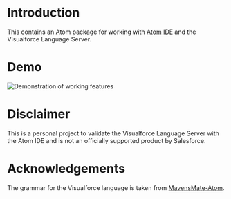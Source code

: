 Introduction
===

This contains an Atom package for working with [Atom IDE](https://ide.atom.io/) and the Visualforce Language Server.

Demo
===

![Demonstration of working features](https://github.com/vazexqi/atom-ide-apex/raw/master/screenshots/atom-ide-visualforce-demo.gif "Demonstration of working features")

Disclaimer
===

This is a personal project to validate the Visualforce Language Server with the Atom IDE and is not an officially supported product by Salesforce.

Acknowledgements
===

The grammar for the Visualforce language is taken from [MavensMate-Atom](https://github.com/joeferraro/MavensMate-Atom).
